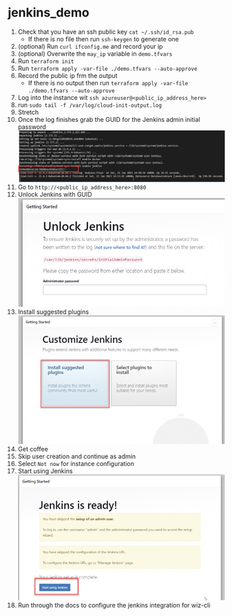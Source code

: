 # jenkins_demo

1. Check that you have an ssh public key `cat ~/.ssh/id_rsa.pub`<br>
    * If there is no file then run `ssh-keygen` to generate one<br>
2. (optional) Run `curl ifconfig.me` and record your ip<br>
3. (optional) Overwrite the `may_ip` variable in `demo.tfvars`<br>
4. Run `terraform init`<br>
5. Run `terraform apply -var-file ./demo.tfvars --auto-approve`<br>
6. Record the public ip frm the output<br>
    * If there is no output then run `terraform apply -var-file ./demo.tfvars --auto-approve`<br>
7. Log into the instance wit `ssh azureuser@<public_ip_address_here>`<br>
8. run `sudo tail -f /var/log/cloud-init-output.log`<br>
9. Stretch<br>
10. Once the log finishes grab the GUID for the Jenkins admin initial password<br>
![](./images/cloud_init_complete.png)<br>
11. Go to `http://<public_ip_address_here>:8080`<br>
12. Unlock Jenkins with GUID<br>
![](./images/unlock_jenkins.png)<br>
13. Install suggested plugins<br>
![](./images/install_plugins.png)<br>
14. Get coffee<br>
15. Skip user creation and continue as admin<br>
16. Select `Not now` for instance configuration<br>
17. Start using Jenkins<br>
![](./images/start_using_jenkins.png)<br>
18. Run through the docs to configure the jenkins integration for wiz-cli<br>